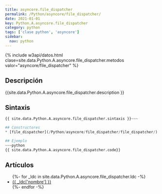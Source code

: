 ```yaml
---
title: asyncore.file_dispatcher
permalink: /Python/asyncore/file_dispatcher/
date: 2021-01-01
key: Python.A.asyncore.file_dispatcher
category: python
tags: ['clase python', 'asyncore']
sidebar: 
  nav: python
---
```


{% include w3api/datos.html clase=site.data.Python.A.asyncore.file_dispatcher.metodos valor="asyncore/file_dispatcher" %}

## Descripción
{{site.data.Python.A.asyncore.file_dispatcher.description }}

## Sintaxis
~~~python
{{ site.data.Python.A.asyncore.file_dispatcher.sintaxis }}~~~

## Constructores
* [file_dispatcher](/Python/asyncore/file_dispatcher/file_dispatcher/)

## Ejemplo
~~~python
{{ site.data.Python.A.asyncore.file_dispatcher.code}}
~~~

## Artículos
<ul>
{%- for _ldc in site.data.Python.A.asyncore.file_dispatcher.ldc -%}
   <li>
       <a href="{{_ldc['url'] }}">{{ _ldc['nombre'] }}</a>
   </li>
{%- endfor -%}
</ul>
